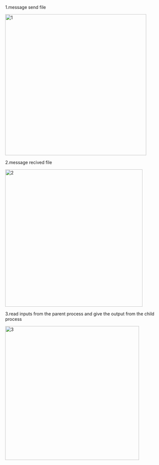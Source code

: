 1.message send file

<img width="451" alt="1" src="https://github.com/user-attachments/assets/b9c843c7-3140-4363-8289-d7bdc18dbaee" />

2.message recived file

<img width="439" alt="2" src="https://github.com/user-attachments/assets/ae5b0303-7ca0-4f3d-8a5b-8706afd71836" />

3.read inputs from the parent process and give the output from the child process

<img width="428" alt="3" src="https://github.com/user-attachments/assets/47d6fb3a-64ec-4219-90f4-aab6c93aec27" />



